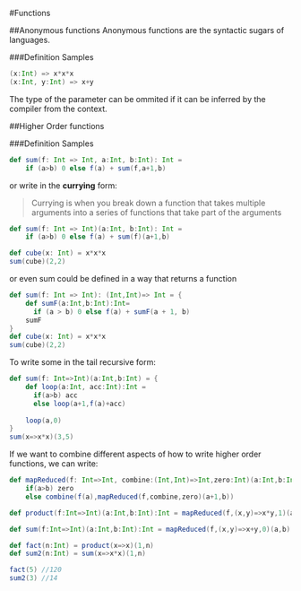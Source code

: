 #Functions

##Anonymous functions
Anonymous functions are the syntactic sugars of languages.

###Definition Samples
~~~scala
(x:Int) => x*x*x
(x:Int, y:Int) => x+y
~~~

<note></note> The type of the parameter can be ommited if it can be inferred
    by the compiler from the context.
    
##Higher Order functions

###Definition Samples
~~~scala
def sum(f: Int => Int, a:Int, b:Int): Int = 
    if (a>b) 0 else f(a) + sum(f,a+1,b)
~~~
or write in the **currying** form:
>Currying is when you break down a function that takes multiple arguments into a series of functions that take part of the arguments

~~~scala
def sum(f: Int => Int)(a:Int, b:Int): Int = 
    if (a>b) 0 else f(a) + sum(f)(a+1,b)

def cube(x: Int) = x*x*x
sum(cube)(2,2)
~~~
or even sum could be defined in a way that returns a function
~~~scala
def sum(f: Int => Int): (Int,Int)=> Int = {
    def sumF(a:Int,b:Int):Int=
      if (a > b) 0 else f(a) + sumF(a + 1, b)
    sumF
}
def cube(x: Int) = x*x*x
sum(cube)(2,2)
~~~

To write some in the tail recursive form:

~~~scala
def sum(f: Int=>Int)(a:Int,b:Int) = {
    def loop(a:Int, acc:Int):Int =
      if(a>b) acc
      else loop(a+1,f(a)+acc)
  
    loop(a,0)
}
sum(x=>x*x)(3,5)
~~~

If we want to combine different aspects of how to write higher order functions,
we can write:
~~~scala
def mapReduced(f: Int=>Int, combine:(Int,Int)=>Int,zero:Int)(a:Int,b:Int):Int=
    if(a>b) zero
    else combine(f(a),mapReduced(f,combine,zero)(a+1,b))

def product(f:Int=>Int)(a:Int,b:Int):Int = mapReduced(f,(x,y)=>x*y,1)(a,b)

def sum(f:Int=>Int)(a:Int,b:Int):Int = mapReduced(f,(x,y)=>x+y,0)(a,b)

def fact(n:Int) = product(x=>x)(1,n)
def sum2(n:Int) = sum(x=>x*x)(1,n)

fact(5) //120
sum2(3) //14
~~~
